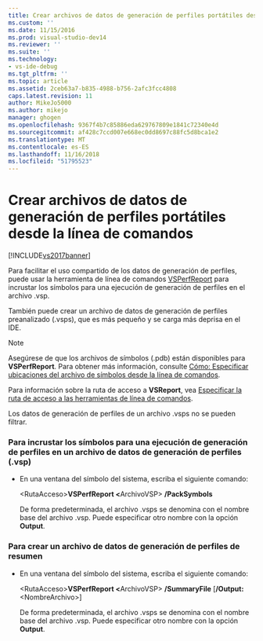 ```yaml
---
title: Crear archivos de datos de generación de perfiles portátiles desde la línea de comandos | Microsoft Docs
ms.custom: ''
ms.date: 11/15/2016
ms.prod: visual-studio-dev14
ms.reviewer: ''
ms.suite: ''
ms.technology:
- vs-ide-debug
ms.tgt_pltfrm: ''
ms.topic: article
ms.assetid: 2ceb63a7-b835-4988-b756-2afc3fcc4808
caps.latest.revision: 11
author: MikeJo5000
ms.author: mikejo
manager: ghogen
ms.openlocfilehash: 9367f4b7c85886eda629767809e1841c72340e4d
ms.sourcegitcommit: af428c7ccd007e668ec0dd8697c88fc5d8bca1e2
ms.translationtype: MT
ms.contentlocale: es-ES
ms.lasthandoff: 11/16/2018
ms.locfileid: "51795523"
---
```

# <a name="creating-portable-profiling-data-files-from-the-command-line"></a>Crear archivos de datos de generación de perfiles portátiles desde la línea de comandos
[!INCLUDE[vs2017banner](../includes/vs2017banner.md)]

Para facilitar el uso compartido de los datos de generación de perfiles, puede usar la herramienta de línea de comandos [VSPerfReport](../profiling/vsperfreport.md) para incrustar los símbolos para una ejecución de generación de perfiles en el archivo .vsp.  
  
 También puede crear un archivo de datos de generación de perfiles preanalizado (.vsps), que es más pequeño y se carga más deprisa en el IDE.  
  
> [!NOTE]
>  Asegúrese de que los archivos de símbolos (.pdb) están disponibles para **VSPerfReport**. Para obtener más información, consulte [Cómo: Especificar ubicaciones del archivo de símbolos desde la línea de comandos](../profiling/how-to-specify-symbol-file-locations-from-the-command-line.md).  
>   
>  Para información sobre la ruta de acceso a **VSReport**, vea [Especificar la ruta de acceso a las herramientas de línea de comandos](../profiling/specifying-the-path-to-profiling-tools-command-line-tools.md).  
>   
>  Los datos de generación de perfiles de un archivo .vsps no se pueden filtrar.  
  
### <a name="to-embed-the-symbols-for-a-profiling-run-into-a-profiling-data-vsp-file"></a>Para incrustar los símbolos para una ejecución de generación de perfiles en un archivo de datos de generación de perfiles (.vsp)  
  
- En una ventana del símbolo del sistema, escriba el siguiente comando:  
  
   \<RutaAcceso><strong>VSPerfReport \<</strong>ArchivoVSP> **/PackSymbols**  
  
   De forma predeterminada, el archivo .vsps se denomina con el nombre base del archivo .vsp. Puede especificar otro nombre con la opción **Output**.  
  
### <a name="to-create-a-summary-profiling-data-file"></a>Para crear un archivo de datos de generación de perfiles de resumen  
  
- En una ventana del símbolo del sistema, escriba el siguiente comando:  
  
   \<RutaAcceso><strong>VSPerfReport \<</strong>ArchivoVSP> **/SummaryFile** [**/Output:**\<NombreArchivo>]  
  
   De forma predeterminada, el archivo .vsps se denomina con el nombre base del archivo .vsp. Puede especificar otro nombre con la opción **Output**.



